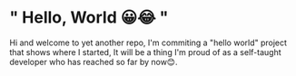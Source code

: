 # " Hello, World 😀😂 "
Hi and welcome to yet another repo, I'm commiting a "hello world" project that shows where I started, It will be a thing I'm proud of as a self-taught developer who has reached so far by now😊.
